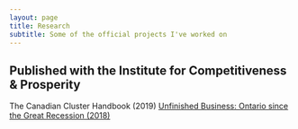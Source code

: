 ```yaml
---
layout: page
title: Research
subtitle: Some of the official projects I've worked on
---
```

<h2>Published with the Institute for Competitiveness & Prosperity </h2>
The Canadian Cluster Handbook (2019)

<a href="https://www.competeprosper.ca/work/annual-reports/unfinished-business-ontario-since-the-great-recession">
Unfinished Business: Ontario since the Great Recession (2018)
</a>
